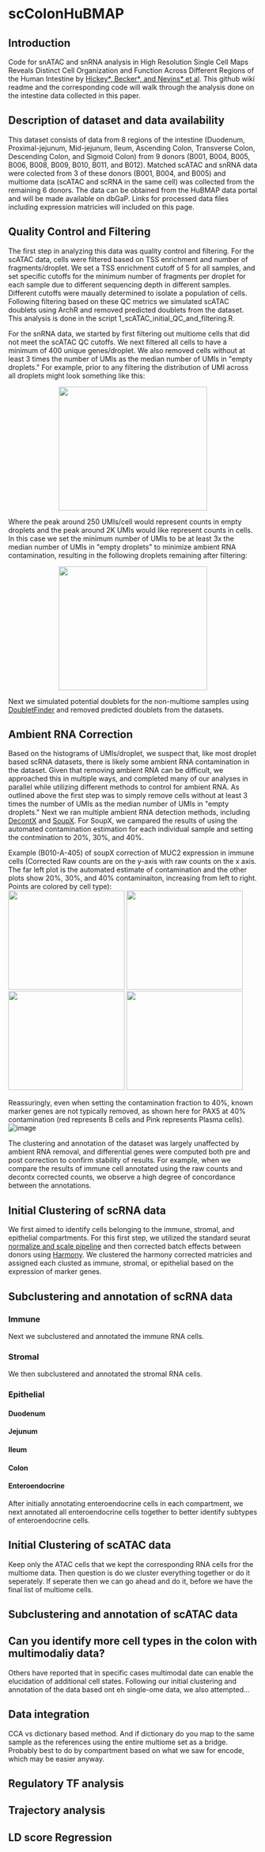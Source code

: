 # scColonHuBMAP  
## Introduction  
Code for snATAC and snRNA analysis in High Resolution Single Cell Maps Reveals Distinct Cell Organization and Function Across Different Regions of the Human Intestine
by [Hickey*, Becker*, and Nevins* et al](https://www.biorxiv.org/content/10.1101/2021.11.25.469203v1). This github wiki readme and the corresponding code will walk through the analysis done on the intestine data collected in this paper. 

## Description of dataset and data availability  
This dataset consists of data from 8 regions of the intestine (Duodenum, Proximal-jejunum, Mid-jejunum, Ileum, Ascending Colon, Transverse Colon, Descending Colon, and Sigmoid Colon) from 9 donors (B001, B004, B005, B006, B008, B009, B010, B011, and B012). Matched scATAC and snRNA data were colected from 3 of these donors (B001, B004, and B005) and multiome data (scATAC and scRNA in the same cell) was collected from the remaining 6 donors. The data can be obtained from the HuBMAP data portal and will be made available on dbGaP. Links for processed data files including expression matricies will included on this page.  

## Quality Control and Filtering 
The first step in analyzing this data was quality control and filtering. For the scATAC data, cells were filtered based on TSS enrichment and number of fragments/droplet. We set a TSS enrichment cutoff of 5 for all samples, and set specific cutoffs for the minimum number of fragments per droplet for each sample due to different sequencing depth in different samples. Different cutoffs were maually determined to isolate a population of cells. Following filtering based on these QC metrics we simulated scATAC doublets using ArchR and removed predicted doublets from the dataset. This analysis is done in the script 1_scATAC_initial_QC_and_filtering.R.  

For the snRNA data, we started by first filtering out multiome cells that did not meet the scATAC QC cutoffs. We next filtered all cells to have a minimum of 400 unique genes/droplet. We also removed cells without at least 3 times the number of UMIs as the median number of UMIs in "empty droplets." For example, prior to any filtering the distribution of UMI across all droplets might look something like this:  
<p align="center">
  <img src="https://user-images.githubusercontent.com/15204322/169681077-2865fc5b-1dfd-45bd-99a9-b9074376f07b.png" width="300" height="250">  
</p> 
Where the peak around 250 UMIs/cell would represent counts in empty droplets and the peak around 2K UMIs would like represent counts in cells. In this case we set the minimum number of UMIs to be at least 3x the median number of UMIs in "empty droplets" to minimize ambient RNA contamination, resulting in the following droplets remaining after filtering:  
<p align="center">
  <img src="https://user-images.githubusercontent.com/15204322/169681092-801c2de5-d0a2-44f1-bc9b-3845aa1e8032.png" width="300" height="250"> 
</p> 

Next we simulated potential doublets for the non-multiome samples using [DoubletFinder](https://github.com/chris-mcginnis-ucsf/DoubletFinder) and removed predicted doublets from the datasets.  

## Ambient RNA Correction
Based on the histograms of UMIs/droplet, we suspect that, like most droplet based scRNA datasets, there is likely some ambient RNA contamination in the dataset. Given that removing ambient RNA can be difficult, we approached this in multiple ways, and completed many of our analyses in parallel while utilizing different methods to control for ambient RNA. As outlined above the first step was to simply remove cells without at least 3 times the number of UMIs as the median number of UMIs in "empty droplets." Next we ran multiple ambient RNA detection methods, including [DecontX](https://github.com/campbio/celda) and [SoupX](https://github.com/constantAmateur/SoupX). For SoupX, we campared the results of using the automated contamination estimation for each individual sample and setting the contmination to 20%, 30%, and 40%.

Example (B010-A-405) of soupX correction of MUC2 expression in immune cells (Corrected Raw counts are on the y-axis with raw counts on the x axis. The far left plot is the automated estimate of contamination and the other plots show 20%, 30%, and 40% contaminaiton, increasing from left to right. Points are colored by cell type):  
<img src="https://user-images.githubusercontent.com/15204322/169681217-7b7232cf-917d-4d6e-970f-8172a524af29.png" width="235" height="200">
<img src="https://user-images.githubusercontent.com/15204322/169681234-10c6ee2b-0a91-45fd-930f-f3a982fa8811.png" width="235" height="200">
<img src="https://user-images.githubusercontent.com/15204322/169681246-543f5805-4cb8-4c5d-a708-772365262598.png" width="235" height="200">
<img src="https://user-images.githubusercontent.com/15204322/169681249-b6868b28-341e-4478-8508-7832b1ff14e1.png" width="235" height="200">

Reassuringly, even when setting the contamination fraction to 40%, known marker genes are not typically removed, as shown here for PAX5 at 40% contamination (red represents B cells and Pink represents Plasma cells).
![image](https://user-images.githubusercontent.com/15204322/169681280-cc2193dd-6a9e-4b31-9848-41eb2b60aadc.png)

The clustering and annotation of the dataset was largely unaffected by ambient RNA removal, and differential genes were computed both pre and post correction to confirm stability of results. For example, when we compare the results of immune cell annotated using the raw counts and decontx corrected counts, we observe a high degree of concordance between the annotations. 


## Initial Clustering of scRNA data
We first aimed to identify cells belonging to the immune, stromal, and epithelial compartments. For this first step, we utilized the standard seurat [normalize and scale pipeline](https://satijalab.org/seurat/articles/pbmc3k_tutorial.html) and then corrected batch effects between donors using [Harmony](https://github.com/immunogenomics/harmony). We clustered the harmony corrected matricies and assigned each clusted as immune, stromal, or epithelial based on the expression of marker genes.  

## Subclustering and annotation of scRNA data
### Immune  
Next we subclustered and annotated the immune RNA cells.  

### Stromal  
We then subclustered and annotated the stromal RNA cells.

### Epithelial  
#### Duodenum  
#### Jejunum  
#### Ileum  
#### Colon  
#### Enteroendocrine  
After initially annotating enteroendocrine cells in each compartment, we next annotated all enteroendocrine cells together to better identify subtypes of enteroendocrine cells. 

## Initial Clustering of scATAC data  

Keep only the ATAC cells that we kept the corresponding RNA cells fror the multiome data. Then question is do we cluster everything together or do it seperately. If seperate then we can go ahead and do it, before we have the final list of multiome cells. 

## Subclustering and annotation of scATAC data

## Can you identify more cell types in the colon with multimodaliy data?
Others have reported that in specific cases multimodal date can enable the elucidation of additional cell states. Following our initial clustering and annotation of the data based ont eh single-ome data, we also attempted...

## Data integration
CCA vs dictionary based method. And if dictionary do you map to the same sample as the references using the entire multiome set as a bridge. Probably best to do by compartment based on what we saw for encode, which may be easier anyway. 

## Regulatory TF analysis

## Trajectory analysis

## LD score Regression


